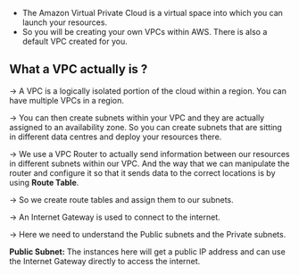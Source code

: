 * The Amazon Virtual Private Cloud is a virtual space into which you can launch your resources.
* So you will be creating your own VPCs within AWS. There is also a default VPC created for you.



## What a VPC actually is ? ##

-> A VPC is a logically isolated portion of the cloud within a region. You can have multiple VPCs in a region. <br>

-> You can then create subnets within your VPC and they are actually assigned to an availability zone. So you can create subnets that are sitting in different data centres and deploy your resources there. <br>

-> We use a VPC Router to actually send information between our resources in different subnets within our VPC. And the way that we can manipulate the router and configure it so that it sends data to the correct locations is by using <b>Route Table</b>. <br>

-> So we create route tables and assign them to our subnets. <br>

-> An Internet Gateway is used to connect to the internet. <br>

-> Here we need to understand the Public subnets and the Private subnets. <br>

<b>Public Subnet:</b> The instances here will get a public IP address and can use the Internet Gateway directly to access the internet.
